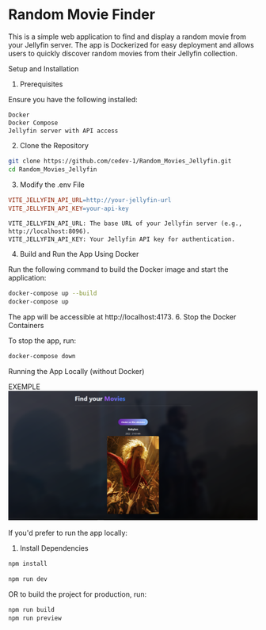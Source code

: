 # Random Movie Finder

This is a simple web application to find and display a random movie from your Jellyfin server. The app is Dockerized for easy deployment and allows users to quickly discover random movies from their Jellyfin collection.

Setup and Installation
1. Prerequisites

Ensure you have the following installed:

    Docker
    Docker Compose
    Jellyfin server with API access

2. Clone the Repository

```bash
git clone https://github.com/cedev-1/Random_Movies_Jellyfin.git
cd Random_Movies_Jellyfin
```

3. Modify the .env File

```makefile
VITE_JELLYFIN_API_URL=http://your-jellyfin-url
VITE_JELLYFIN_API_KEY=your-api-key
```

    VITE_JELLYFIN_API_URL: The base URL of your Jellyfin server (e.g., http://localhost:8096).
    VITE_JELLYFIN_API_KEY: Your Jellyfin API key for authentication.

4. Build and Run the App Using Docker

Run the following command to build the Docker image and start the application:

```bash
docker-compose up --build
docker-compose up
```

The app will be accessible at http://localhost:4173.
6. Stop the Docker Containers

To stop the app, run:

```bash
docker-compose down
```

Running the App Locally (without Docker)

EXEMPLE
![Example Screenshot](/EXEMPLE/Find.PNG)


If you'd prefer to run the app locally:
1. Install Dependencies

```bash
npm install
```

```bash
npm run dev
```
OR to build the project for production, run:

```bash
npm run build
npm run preview
```


